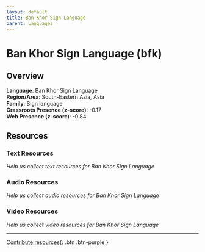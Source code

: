 ```yaml
---
layout: default
title: Ban Khor Sign Language
parent: Languages
---
```


# Ban Khor Sign Language (bfk)

## Overview

**Language**: Ban Khor Sign Language  
**Region/Area**: South-Eastern Asia, Asia  
**Family**: Sign language  
**Grassroots Presence (z-score)**: -0.17  
**Web Presence (z-score)**: -0.84  

## Resources

### Text Resources
*Help us collect text resources for Ban Khor Sign Language*

### Audio Resources
*Help us collect audio resources for Ban Khor Sign Language*

### Video Resources
*Help us collect video resources for Ban Khor Sign Language*

---

[Contribute resources](https://forms.office.com/e/1SfLJx3u1r){: .btn .btn-purple }
